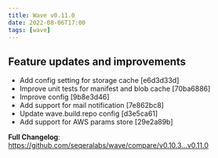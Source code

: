 ```yaml
---
title: Wave v0.11.0
date: 2022-08-06T17:00
tags: [wave]
---
```


## Feature updates and improvements

* Add config setting for storage cache [e6d3d33d]
* Improve unit tests for manifest and blob cache [70ba6886]
* Improve config [9b8e3d46]
* Add support for mail notification [7e862bc8]
* Update wave.build.repo config [d3e5ca61]
* Add support for AWS params store [29e2a89b]

**Full Changelog**: https://github.com/seqeralabs/wave/compare/v0.10.3...v0.11.0
